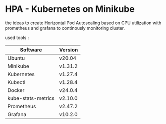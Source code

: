 # HPA - Kubernetes on Minikube

the ideas to create Horizontal Pod Autoscaling based on CPU utilization with prometheus and grafana to continously monitoring cluster.

used tools :

| Software | Version |
| ------------- | ------------- |
| Ubuntu  | v20.04  |
| Minikube  | v1.31.2  |
| Kubernetes  | v1.27.4  |
| Kubectl  | v1.28.4  |
| Docker  | v24.0.4 |
| kube-stats-metrics  | v2.10.0  |
| Prometheus  | v2.47.2  |
| Grafana  | v10.2.0  |